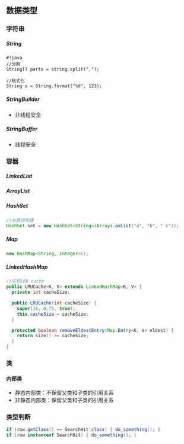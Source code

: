 ## 数据类型

### 字符串
##### String
```
#!java
//分割
String[] parts = string.split(",");

//格式化
String s = String.format("%d", 123);
```
##### StringBuilder
* 非线程安全

##### StringBuffer
* 线程安全

### 容器
##### LinkedList
##### ArrayList
##### HashSet
```java
//从数组构建
HashSet set = new HashSet<String>(Arrays.asList("a", "b", " c"));
```
##### Map
```java
new HashMap<String, Integer>();
```

##### LinkedHashMap
```java
//实现LRU cache
public LRUCache<K, V> extends LinkedHashMap<K, V> {
  private int cacheSize;

  public LRUCache(int cacheSize) {
    super(16, 0.75, true);
    this.cacheSize = cacheSize;
  }

  protected boolean removeEldestEntry(Map.Entry<K, V> eldest) {
    return size() >= cacheSize;
  }
}
```
### 类
#### 内部类
* 静态内部类：不保留父类和子类的引用关系
* 非静态内部类：保留父类和子类的引用关系

### 类型判断
```java
if (row.getClass() == SearchHit.class) { do_something(); }
if (row instanceof SearchHit) { do_something(); }
```
